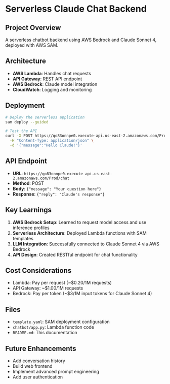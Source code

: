 # Serverless Claude Chat Backend

## Project Overview
A serverless chatbot backend using AWS Bedrock and Claude Sonnet 4, deployed with AWS SAM.

## Architecture
- **AWS Lambda**: Handles chat requests
- **API Gateway**: REST API endpoint
- **AWS Bedrock**: Claude model integration
- **CloudWatch**: Logging and monitoring

## Deployment
```bash
# Deploy the serverless application
sam deploy --guided

# Test the API
curl -X POST https://qo83onnpe0.execute-api.us-east-2.amazonaws.com/Prod/chat \
  -H "Content-Type: application/json" \
  -d '{"message":"Hello Claude!"}'
```

## API Endpoint
- **URL**: `https://qo83onnpe0.execute-api.us-east-2.amazonaws.com/Prod/chat`
- **Method**: POST
- **Body**: `{"message": "Your question here"}`
- **Response**: `{"reply": "Claude's response"}`

## Key Learnings
1. **AWS Bedrock Setup**: Learned to request model access and use inference profiles
2. **Serverless Architecture**: Deployed Lambda functions with SAM templates
3. **LLM Integration**: Successfully connected to Claude Sonnet 4 via AWS Bedrock
4. **API Design**: Created RESTful endpoint for chat functionality

## Cost Considerations
- Lambda: Pay per request (~$0.20/1M requests)
- API Gateway: ~$1.00/1M requests
- Bedrock: Pay per token (~$3/1M input tokens for Claude Sonnet 4)

## Files
- `template.yaml`: SAM deployment configuration
- `chatbot/app.py`: Lambda function code
- `README.md`: This documentation

## Future Enhancements
- Add conversation history
- Build web frontend
- Implement advanced prompt engineering
- Add user authentication